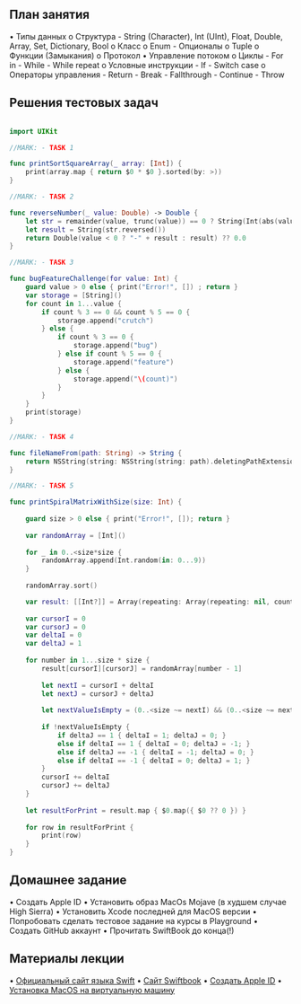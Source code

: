 ## План занятия

• Типы данных
    o Структура
        - String (Character), Int (UInt), Float, Double, Array, Set, Dictionary, Bool
    o Класс 
    o Enum
        - Опционалы
    o Tuple
    o Функции (Замыкания)
    o Протокол
• Управление потоком
    o Циклы
        - For in
        - While
        - While repeat
    o Условные инструкции
        - If
        - Switch case
    o Операторы управления
        - Return
        - Break
        - Fallthrough
        - Continue
        - Throw

## Решения тестовых задач

```swift

import UIKit

//MARK: - TASK 1

func printSortSquareArray(_ array: [Int]) {
    print(array.map { return $0 * $0 }.sorted(by: >))
}

//MARK: - TASK 2

func reverseNumber(_ value: Double) -> Double {
    let str = remainder(value, trunc(value)) == 0 ? String(Int(abs(value))) : String(abs(value))
    let result = String(str.reversed())
    return Double(value < 0 ? "-" + result : result) ?? 0.0
}

//MARK: - TASK 3

func bugFeatureChallenge(for value: Int) {
    guard value > 0 else { print("Error!", []) ; return }
    var storage = [String]()
    for count in 1...value {
        if count % 3 == 0 && count % 5 == 0 {
            storage.append("crutch")
        } else {
            if count % 3 == 0 {
                storage.append("bug")
            } else if count % 5 == 0 {
                storage.append("feature")
            } else {
                storage.append("\(count)")
            }
        }
    }
    print(storage)
}

//MARK: - TASK 4

func fileNameFrom(path: String) -> String {
    return NSString(string: NSString(string: path).deletingPathExtension).lastPathComponent
}

//MARK: - TASK 5

func printSpiralMatrixWithSize(size: Int) {
    
    guard size > 0 else { print("Error!", []); return }
    
    var randomArray = [Int]()
    
    for _ in 0..<size*size {
        randomArray.append(Int.random(in: 0...9))
    }
    
    randomArray.sort()

    var result: [[Int?]] = Array(repeating: Array(repeating: nil, count: size), count: size)
    
    var cursorI = 0
    var cursorJ = 0
    var deltaI = 0
    var deltaJ = 1
    
    for number in 1...size * size {
        result[cursorI][cursorJ] = randomArray[number - 1]
        
        let nextI = cursorI + deltaI
        let nextJ = cursorJ + deltaJ
        
        let nextValueIsEmpty = (0..<size ~= nextI) && (0..<size ~= nextJ) && (result[nextI][nextJ] == nil)
        
        if !nextValueIsEmpty {
            if deltaJ == 1 { deltaI = 1; deltaJ = 0; }
            else if deltaI == 1 { deltaI = 0; deltaJ = -1; }
            else if deltaJ == -1 { deltaI = -1; deltaJ = 0; }
            else if deltaI == -1 { deltaI = 0; deltaJ = 1; }
        }
        cursorI += deltaI
        cursorJ += deltaJ
    }
    
    let resultForPrint = result.map { $0.map({ $0 ?? 0 }) }
    
    for row in resultForPrint {
        print(row)
    }
}

```
## Домашнее задание

• Создать Apple ID
• Установить образ MacOs Mojave (в худшем случае High Sierra)
• Установить Xcode последней для MacOS версии
• Попробовать сделать тестовое задание на курсы в Playground
• Создать GitHub аккаунт
• Прочитать SwiftBook до конца(!)

## Материалы лекции

• [Официальный сайт языка Swift](https://swift.org)
• [Сайт Swiftbook](https://swiftbook.ru)
• [Создать Apple ID](https://appleid.apple.com/)
• [Установка MacOS на виртуальную машину](https://brofox86.github.io/macos-plus/ustanovka-macos-na-virtualnuyu-mashinu.html)
